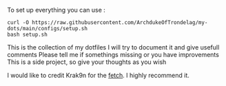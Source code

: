 To set up everything you can use :
```
curl -O https://raw.githubusercontent.com/ArchdukeOfTrondelag/my-dots/main/configs/setup.sh
bash setup.sh
```


This is the collection of my dotfiles
I will try to document it and give usefull comments
Please tell me if somethings missing or you have improvements
This is a side project, so give your thoughts as you wish

I would like to credit Krak9n for the [fetch](https://github.com/Krak9n/rottedfetch). I highly recommend it. 
